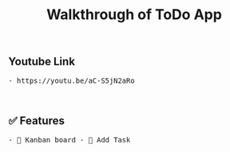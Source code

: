 <h1 align="center">Walkthrough of ToDo App</h1>

<br />

<h2 align="left">Youtube Link</h2>

<p align="left">
    <samp>
        - https://youtu.be/aC-S5jN2aRo
    </samp>
    </br>
</p>

<br />

<h2 align="left">✅ Features</h2>

<p align="left">
    <samp>
        - 🌱 Kanban board
        - 🌱 Add Task
    </samp>
    </br>
</p>
